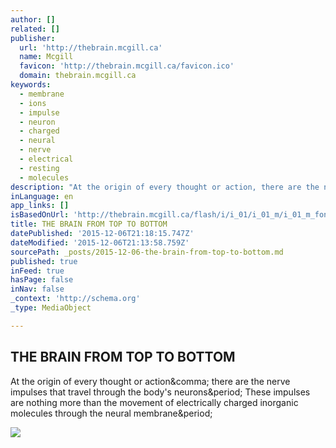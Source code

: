 ```yaml
---
author: []
related: []
publisher:
  url: 'http://thebrain.mcgill.ca'
  name: Mcgill
  favicon: 'http://thebrain.mcgill.ca/favicon.ico'
  domain: thebrain.mcgill.ca
keywords:
  - membrane
  - ions
  - impulse
  - neuron
  - charged
  - neural
  - nerve
  - electrical
  - resting
  - molecules
description: "At the origin of every thought or action, there are the nerve impulses that travel through the body's neurons. These impulses are nothing more than the movement of electrically charged inorganic molecules through the neural membrane."
inLanguage: en
app_links: []
isBasedOnUrl: 'http://thebrain.mcgill.ca/flash/i/i_01/i_01_m/i_01_m_fon/i_01_m_fon.html'
title: THE BRAIN FROM TOP TO BOTTOM
datePublished: '2015-12-06T21:18:15.747Z'
dateModified: '2015-12-06T21:13:58.759Z'
sourcePath: _posts/2015-12-06-the-brain-from-top-to-bottom.md
published: true
inFeed: true
hasPage: false
inNav: false
_context: 'http://schema.org'
_type: MediaObject

---
```

<article style=""><h1>THE BRAIN FROM TOP TO BOTTOM</h1><p>At the origin of every thought or action&amp;comma; there are the nerve impulses that travel through the body's neurons&amp;period; These impulses are nothing more than the movement of electrically charged inorganic molecules through the neural membrane&amp;period;</p><img src="http://thebrain.mcgill.ca/flash/i/i_01/i_01_m/i_01_m_fon/i_01_m_fon.jpg" /></article>